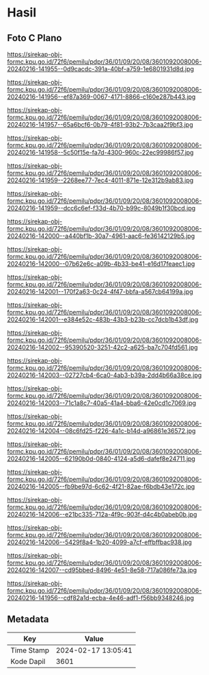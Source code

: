 # Hasil

## Foto C Plano

https://sirekap-obj-formc.kpu.go.id/72f6/pemilu/pdpr/36/01/09/20/08/3601092008006-20240216-141955--0d9cacdc-391a-40bf-a759-1e6801931d8d.jpg

https://sirekap-obj-formc.kpu.go.id/72f6/pemilu/pdpr/36/01/09/20/08/3601092008006-20240216-141956--ef87a369-0067-4171-8866-c160e287b443.jpg

https://sirekap-obj-formc.kpu.go.id/72f6/pemilu/pdpr/36/01/09/20/08/3601092008006-20240216-141957--65a6bcf6-0b79-4f81-93b2-7b3caa2f9bf3.jpg

https://sirekap-obj-formc.kpu.go.id/72f6/pemilu/pdpr/36/01/09/20/08/3601092008006-20240216-141958--5c50f15e-fa7d-4300-960c-22ec99986f57.jpg

https://sirekap-obj-formc.kpu.go.id/72f6/pemilu/pdpr/36/01/09/20/08/3601092008006-20240216-141959--2268ee77-7ec4-4011-871e-12e312b9ab83.jpg

https://sirekap-obj-formc.kpu.go.id/72f6/pemilu/pdpr/36/01/09/20/08/3601092008006-20240216-141959--dcc6c6ef-f33d-4b70-b99c-8049b1f30bcd.jpg

https://sirekap-obj-formc.kpu.go.id/72f6/pemilu/pdpr/36/01/09/20/08/3601092008006-20240216-142000--a440bf1b-30a7-4961-aac6-fe36142129b5.jpg

https://sirekap-obj-formc.kpu.go.id/72f6/pemilu/pdpr/36/01/09/20/08/3601092008006-20240216-142000--07b62e6c-a09b-4b33-be41-e16d17feaec1.jpg

https://sirekap-obj-formc.kpu.go.id/72f6/pemilu/pdpr/36/01/09/20/08/3601092008006-20240216-142001--170f2a63-0c24-4f47-bbfa-a567cb64199a.jpg

https://sirekap-obj-formc.kpu.go.id/72f6/pemilu/pdpr/36/01/09/20/08/3601092008006-20240216-142001--e384e52c-483b-43b3-b23b-cc7dcb1b43df.jpg

https://sirekap-obj-formc.kpu.go.id/72f6/pemilu/pdpr/36/01/09/20/08/3601092008006-20240216-142002--95390520-3251-42c2-a625-ba7c704fd561.jpg

https://sirekap-obj-formc.kpu.go.id/72f6/pemilu/pdpr/36/01/09/20/08/3601092008006-20240216-142003--02727cb4-6ca0-4ab3-b39a-2dd4b66a38ce.jpg

https://sirekap-obj-formc.kpu.go.id/72f6/pemilu/pdpr/36/01/09/20/08/3601092008006-20240216-142003--71c1a8c7-40a5-41a4-bba6-42e0cd1c7069.jpg

https://sirekap-obj-formc.kpu.go.id/72f6/pemilu/pdpr/36/01/09/20/08/3601092008006-20240216-142004--08c6fd25-f226-4a1c-b14d-a96861e36572.jpg

https://sirekap-obj-formc.kpu.go.id/72f6/pemilu/pdpr/36/01/09/20/08/3601092008006-20240216-142005--62190b0d-0840-4124-a5d6-dafef8e24711.jpg

https://sirekap-obj-formc.kpu.go.id/72f6/pemilu/pdpr/36/01/09/20/08/3601092008006-20240216-142005--fb9be97d-6c62-4f21-82ae-f6bdb43e172c.jpg

https://sirekap-obj-formc.kpu.go.id/72f6/pemilu/pdpr/36/01/09/20/08/3601092008006-20240216-142006--e21bc335-712a-4f9c-903f-d4c4b0abeb0b.jpg

https://sirekap-obj-formc.kpu.go.id/72f6/pemilu/pdpr/36/01/09/20/08/3601092008006-20240216-142006--5429f8a4-1b20-4099-a7cf-effbffbac938.jpg

https://sirekap-obj-formc.kpu.go.id/72f6/pemilu/pdpr/36/01/09/20/08/3601092008006-20240216-142007--cd95bbed-8496-4e51-8e58-717a086fe73a.jpg

https://sirekap-obj-formc.kpu.go.id/72f6/pemilu/pdpr/36/01/09/20/08/3601092008006-20240216-141956--cdf82a1d-ecba-4e46-adf1-f56bb9348246.jpg


## Metadata

| Key        | Value               |
| ---------- | ------------------- |
| Time Stamp | 2024-02-17 13:05:41 |
| Kode Dapil | 3601                |



